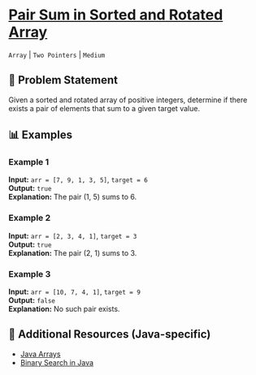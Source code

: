 # [Pair Sum in Sorted and Rotated Array](https://www.geeksforgeeks.org/problems/pair-sum-in-a-sorted-and-rotated-array/1)
`Array` | `Two Pointers` | `Medium`

## 📝 Problem Statement
Given a sorted and rotated array of positive integers, determine if there exists a pair of elements that sum to a given target value.

## 📊 Examples

### Example 1
**Input:** `arr = [7, 9, 1, 3, 5]`, `target = 6`  
**Output:** `true`  
**Explanation:** The pair (1, 5) sums to 6.

### Example 2
**Input:** `arr = [2, 3, 4, 1]`, `target = 3`  
**Output:** `true`  
**Explanation:** The pair (2, 1) sums to 3.

### Example 3
**Input:** `arr = [10, 7, 4, 1]`, `target = 9`  
**Output:** `false`  
**Explanation:** No such pair exists.

## 🔗 Additional Resources (Java-specific)
- [Java Arrays](https://docs.oracle.com/javase/8/docs/api/java/util/Arrays.html)
- [Binary Search in Java](https://docs.oracle.com/javase/8/docs/api/java/util/Arrays.html#binarySearch-int:A-int-)

